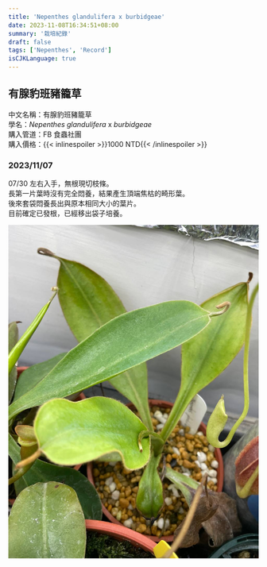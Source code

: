 ```yaml
---
title: 'Nepenthes glandulifera x burbidgeae'
date: 2023-11-08T16:34:51+08:00
summary: '栽培紀錄'
draft: false
tags: ['Nepenthes', 'Record']
isCJKLanguage: true
---
```


## 有腺豹班豬籠草

中文名稱：有腺豹班豬籠草  
學名：*Nepenthes glandulifera* x *burbidgeae*  
購入管道：FB 食蟲社團  
購入價格：{{< inlinespoiler >}}1000 NTD{{< /inlinespoiler >}}  

### 2023/11/07

07/30 左右入手，無根現切枝條。  
長第一片葉時沒有完全悶養，結果產生頂端焦枯的畸形葉。  
後來套袋悶養長出與原本相同大小的葉片。  
目前確定已發根，已經移出袋子培養。  

![2023-11-07](./images/2023-11-07.jpg)
